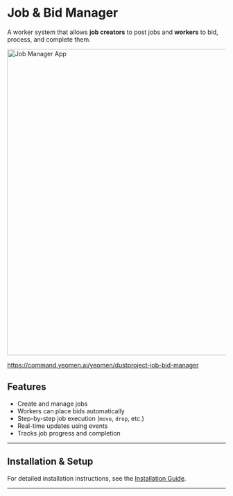 # Job & Bid Manager

A worker system that allows **job creators** to post jobs and **workers** to bid, process, and complete them.  

<img width="1602" height="705" alt="Job Manager App" src="https://github.com/user-attachments/assets/a211e8e0-29e1-4aaa-82e3-fc081c1d10b1" />

https://command.yeomen.ai/yeomen/dustproject-job-bid-manager

## Features
- Create and manage jobs
- Workers can place bids automatically
- Step-by-step job execution (`move`, `drop`, etc.)
- Real-time updates using events
- Tracks job progress and completion

---

## Installation & Setup

For detailed installation instructions, see the [Installation Guide](https://docs.google.com/document/d/1BB8MTydnFoa4F7QSWmI4gSv380Tp-FGBDmso8nPjOR8/edit?tab=t.0).

---



